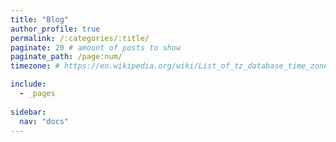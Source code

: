 ```yaml
---
title: "Blog"
author_profile: true
permalink: /:categories/:title/
paginate: 20 # amount of posts to show
paginate_path: /page:num/
timezone: # https://en.wikipedia.org/wiki/List_of_tz_database_time_zones

include:
  - _pages
 
sidebar:
  nav: "docs"
---
```

